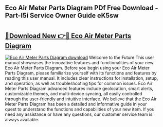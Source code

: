 ## Eco Air Meter Parts Diagram PDf Free Download - Part-I5i Service Owner Guide eK5sw

# <h2><a href="http://dfleme.blite.top/?on=Eco+Air+Meter+Parts+Diagram">🔗Download New 👉🔴 Eco Air Meter Parts Diagram</a></h2>

[![Eco Air Meter Parts Diagram download](https://i.imgur.com/lujVjoI.png)](http://dfleme.blite.top/?on=Eco+Air+Meter+Parts+Diagram)
Welcome to the Future This user manual showcases the innovative features and functionalities of your new Eco Air Meter Parts Diagram. Before you begin using your Eco Air Meter Parts Diagram, please familiarize yourself with its functions and features by reading this user manual. It includes clear instructions for installation, setup, and operation, as well as troubleshooting tips for common issues. Eco Air Meter Parts Diagram advanced features include geolocation, smart alerts, customizable themes, and multi-device syncing, all easily controlled through the user-friendly and intuitive interface. We believe that the Eco Air Meter Parts Diagram has been a detailed and informative guide in your quest to understand the functions and capabilities of your new item. If you need any assistance or have any questions, our customer service team is always available.
